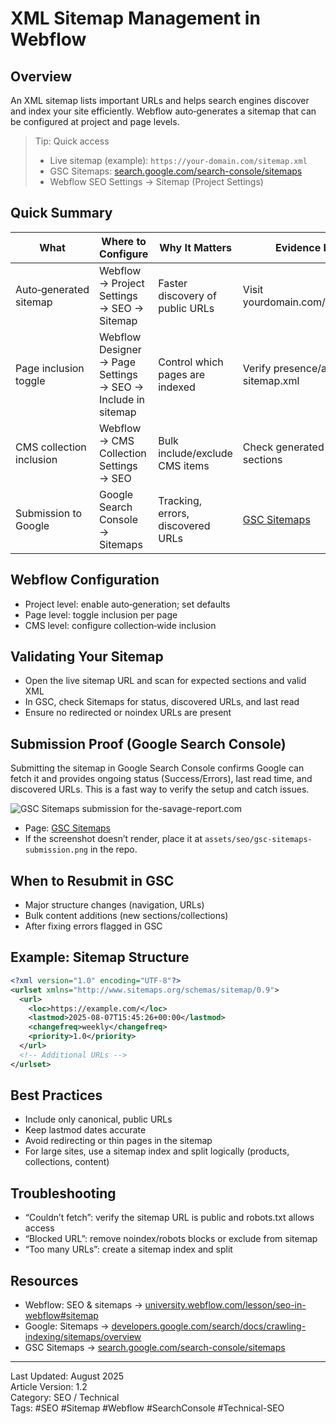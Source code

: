 # XML Sitemap Management in Webflow

## Overview
An XML sitemap lists important URLs and helps search engines discover and index your site efficiently. Webflow auto‑generates a sitemap that can be configured at project and page levels.

> Tip: Quick access
> - Live sitemap (example): `https://your-domain.com/sitemap.xml`
> - GSC Sitemaps: <a href="https://search.google.com/search-console/sitemaps" target="_blank" rel="noopener noreferrer">search.google.com/search-console/sitemaps</a>
> - Webflow SEO Settings → Sitemap (Project Settings)

## Quick Summary

| What | Where to Configure | Why It Matters | Evidence Links |
|------|---------------------|----------------|----------------|
| Auto‑generated sitemap | Webflow → Project Settings → SEO → Sitemap | Faster discovery of public URLs | Visit yourdomain.com/sitemap.xml |
| Page inclusion toggle | Webflow Designer → Page Settings → SEO → Include in sitemap | Control which pages are indexed | Verify presence/absence in sitemap.xml |
| CMS collection inclusion | Webflow → CMS Collection Settings → SEO | Bulk include/exclude CMS items | Check generated sitemap sections |
| Submission to Google | Google Search Console → Sitemaps | Tracking, errors, discovered URLs | <a href="https://search.google.com/search-console/sitemaps" target="_blank" rel="noopener noreferrer">GSC Sitemaps</a> |

## Webflow Configuration
- Project level: enable auto‑generation; set defaults
- Page level: toggle inclusion per page
- CMS level: configure collection‑wide inclusion

## Validating Your Sitemap
- Open the live sitemap URL and scan for expected sections and valid XML
- In GSC, check Sitemaps for status, discovered URLs, and last read
- Ensure no redirected or noindex URLs are present

## Submission Proof (Google Search Console)
Submitting the sitemap in Google Search Console confirms Google can fetch it and provides ongoing status (Success/Errors), last read time, and discovered URLs. This is a fast way to verify the setup and catch issues.

![GSC Sitemaps submission for the-savage-report.com](../../assets/seo/gsc-sitemaps-submission.png)

- Page: <a href="https://search.google.com/search-console/sitemaps?resource_id=sc-domain:the-savage-report.com" target="_blank" rel="noopener noreferrer">GSC Sitemaps</a>
- If the screenshot doesn’t render, place it at `assets/seo/gsc-sitemaps-submission.png` in the repo.

## When to Resubmit in GSC
- Major structure changes (navigation, URLs)
- Bulk content additions (new sections/collections)
- After fixing errors flagged in GSC

## Example: Sitemap Structure
```xml
<?xml version="1.0" encoding="UTF-8"?>
<urlset xmlns="http://www.sitemaps.org/schemas/sitemap/0.9">
  <url>
    <loc>https://example.com/</loc>
    <lastmod>2025-08-07T15:45:26+00:00</lastmod>
    <changefreq>weekly</changefreq>
    <priority>1.0</priority>
  </url>
  <!-- Additional URLs -->
</urlset>
```

## Best Practices
- Include only canonical, public URLs
- Keep lastmod dates accurate
- Avoid redirecting or thin pages in the sitemap
- For large sites, use a sitemap index and split logically (products, collections, content)

## Troubleshooting
- “Couldn’t fetch”: verify the sitemap URL is public and robots.txt allows access
- “Blocked URL”: remove noindex/robots blocks or exclude from sitemap
- “Too many URLs”: create a sitemap index and split

## Resources
- Webflow: SEO & sitemaps → <a href="https://university.webflow.com/lesson/seo-in-webflow#sitemap" target="_blank" rel="noopener noreferrer">university.webflow.com/lesson/seo-in-webflow#sitemap</a>
- Google: Sitemaps → <a href="https://developers.google.com/search/docs/crawling-indexing/sitemaps/overview" target="_blank" rel="noopener noreferrer">developers.google.com/search/docs/crawling-indexing/sitemaps/overview</a>
- GSC Sitemaps → <a href="https://search.google.com/search-console/sitemaps" target="_blank" rel="noopener noreferrer">search.google.com/search-console/sitemaps</a>

---
Last Updated: August 2025  
Article Version: 1.2  
Category: SEO / Technical  
Tags: #SEO #Sitemap #Webflow #SearchConsole #Technical-SEO